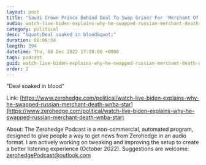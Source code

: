 ```yaml
---
layout: post
title: "Saudi Crown Prince Behind Deal To Swap Griner For 'Merchant Of Death' In Curiously Timed &quot;Breakthrough&quot;"
audio: watch-live-biden-explains-why-he-swapped-russian-merchant-death-wnba-star-2
category: political
desc: "&quot;Deal soaked in blood&quot;"
duration: 00:06:34
length: 394
datetime: Thu, 08 Dec 2022 17:28:00 +0000
tags: podcast
guid: watch-live-biden-explains-why-he-swapped-russian-merchant-death-wnba-star-0
order: 2
---
```

&quot;Deal soaked in blood&quot;

Link: [https://www.zerohedge.com/political/watch-live-biden-explains-why-he-swapped-russian-merchant-death-wnba-star](https://www.zerohedge.com/political/watch-live-biden-explains-why-he-swapped-russian-merchant-death-wnba-star)

About: The Zerohedge Podcast is a non-commercial, automated program, designed to give people a way to get news from Zerohedge in an audio format.  I am actively working on tweaking and improving the setup to create a better listening experience (October 2022).  Suggestions are welcome: [zerohedgePodcast@outlook.com](mailto:zerohedgePodcast@outlook.com)